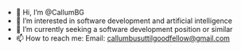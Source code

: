 - 👋 Hi, I’m @CallumBG
- 👀 I’m interested in software development and artificial intelligence
- 🌱 I’m currently seeking a software development position or similar
- 📫 How to reach me: Email: callumbusuttilgoodfellow@gmail.com

<!---
CallumBG/CallumBG is a ✨ special ✨ repository because its `README.md` (this file) appears on your GitHub profile.
You can click the Preview link to take a look at your changes.
--->
